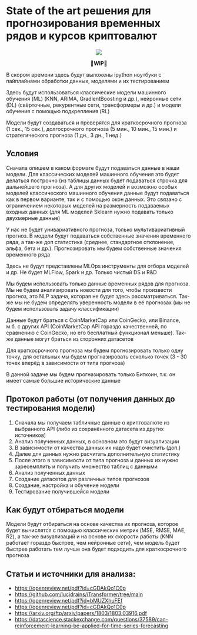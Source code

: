 # State of the art решения для прогнозирования временных рядов и курсов криптовалют

<p align="center">
 <img src="https://github.com/Omegon226/Crypto_Course_Forecasting/assets/69383841/00c53bb2-7f53-405d-b929-04bfa37e339c"/>
</p>

<p align="center">
  <b>
    🚧WIP🚧
  </b>
</p>

В скором времени здесь будут выложены ipython ноутбуки с пайплайнами обработки данных, моделями и их тестированием

Здесь будут использоваться классические модели машинного обучения (ML) (KNN, ARIMA, GradientBoosting и др.), нейронные сети (DL) (свёрточные, рекурентные сети, трансформеры и др.) и модели обучения с помощью подкрепления (RL)

Модели будут создаваться и проверятся для краткосрочного прогноза (1 сек., 15 сек.), долгосрочного прогноза (5 мин., 10 мин., 15 мин.) и стратегического прогноза (1 дн., 3 дн., 1 нед.)

## Условия

Сначала опишем в каком формате будут подаваться данные в наши модели. Для классических моделей машинного обучения это будет делаться построчно (из таблицы данных будет подаваться строчка для дальнейшего прогноза). А для других моделей и возможно особых моделей классического машинного обучения данные будут подаваться как в первом варианте, так и с помощью окон данных. Это связано с ограничением некоторых моделей на размерность подаваемых входных данных (для ML моделей Sklearn нужно подавать только двухмерные данные)

У нас не будет унивариативного прогноза, только мультивариативный прогноз. В модели будут подаваться собственные значения временного ряда, а так-же доп статистика (среднее, стандартное отклонение, альфа, бета и др.). Прогнозировать мы будем собственные значения временного ряда

Здесь не будут представлены MLOps инструменты для отбора моделей и др. Не будет MLFlow, Spark и др. Только чистый DS и R&D

Мы будем использовать только данные временных рядов для прогноза. Мы не будем анализировать новости для того, чтобы произвести прогноз, это NLP задача, которая не будет здесь рассматриваться. Так-же мы не будем определять уверенность модели в её прогнозах (мы не будем использовать задачу классификации)

Данные будут браться с CoinMarketCap или CoinGecko, или Binance, м.б. с других API (CoinMarketCap API гораздо качественней, по сравнению с CoinGecko, но его бесплатный функционал меньше). Так-же данные могут браться из сторонних датасетов

Для краткосрочного прогноза мы будем прогнозировать только одну точку, для остальных мы будем прогназировать есколько точек (3 - 30 точек вперёд в зависимости от типа прогноза)

В данной задаче мы будем прогназировать только Биткоин, т.к. он имеет самые большие исторические данные

## Протокол работы (от получения данных до тестирования модели)

1) Сначала мы получаем табличные данные о криптовалюте из выбранного API (либо из сохранённого датасета из других источников)
2) Анализ полученных данных, в основном это будут визуализации
3) В зависимости от качества данных их надо будет очистить (доп.)
4) Далее для данных нужно расчитать дополнительную статистику
5) После этого в зависимости от типа прогноза и данных их нужно заресемплить и получить множество таблиц с данными
6) Анализ полученных данных
7) Создание датасетов для различных типов прогнозов
8) Создание, настройка и обучение модели
9) Тестирование получившейся модели

## Как будут отбираться модели

Модели будут отбираться на основе качества их прогноза, которое будет вычислятся с помощью классических метрик (MSE, RMSE, MAE, R2), а так-же визуализаций и на основе их скорости работы (KNN работает гораздо быстрее, чем нейронные сети), чем модель будет быстрее работать тем лучше она будет подходить для краткосрочного прогноза

## Статьи и источники для анализа:

- https://openreview.net/pdf?id=cGDAkQo1C0p
- https://github.com/lucidrains/iTransformer/tree/main
- https://openreview.net/pdf?id=bMUZXhuFEf
- https://openreview.net/pdf?id=cGDAkQo1C0p
- https://arxiv.org/ftp/arxiv/papers/1803/1803.03916.pdf
- https://datascience.stackexchange.com/questions/37589/can-reinforcement-learning-be-applied-for-time-series-forecasting
